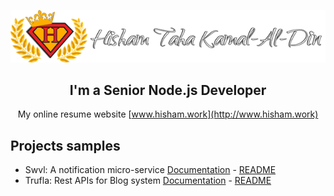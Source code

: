 <div align="center">

![logo image](./_assets/logo.png)

## I'm a Senior Node.js Developer

My online resume website [www.hisham.work](http://www.hisham.work)

</div>

## Projects samples

- Swvl: A notification micro-service [Documentation]() - [README](./swvl/README.md)
- Trufla: Rest APIs for Blog system [Documentation](http://hisham.work:3001/docs) - [README](./trufla/README.md)
<!-- - Garment-io: REST APIs for T-Shirts batches [Documentation]() - [README](./garment-io/README.md) -->
<!-- - Kalasko: Serverless app AWS Lambda [Documentation]() - [README](./kalasko/README.md) -->
<!-- - GraphQL Skeleton: My custom Skeleton [Documentation]() - [README](./graph-skeleton/README.md) -->
<!-- - REST Skeleton: My custom Skeleton [Documentation]() - [README](./graph-skeleton/README.md) -->
<!-- - Index Group: Rest APIs for system [Documentation]() - [README](./index-group/README.md) -->
<!-- - Tarbeeta: Rest APIs for Cars Directory system [Documentation]() - [README](./tarbeeta/README.md) -->
